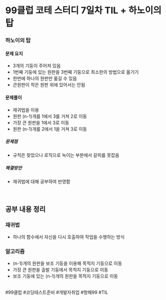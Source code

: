 # 99클럽 코테 스터디 7일차 TIL + 하노이의 탑

### 하노이의 탑



#### 문제 요지
- 3개의 기둥이 주어져 있음
- 1번째 기둥에 있는 원판을 3번째 기둥으로 최소한의 방법으로 옮기기
- 한번에 하나의 원판만 옮길 수 있음
- 큰원판이 작은 원판 위에 있어서는 안됨

#### 문제풀이
- 재귀법을 이용
- 원판 (n-1)개를 1에서 3를 거쳐 2로 이동
- 가장 큰 원판을 1에서 3로 이동
- 원판 (n-1)개를 2에서 1을 거쳐 3로 이동


##### 문제점
- 규칙은 찾았으나 로직으로 녹이는 부분에서 갈피를 못잡음

##### 해결방안
- 재귀법에 대해 공부하여 반영함


<br>

## 공부 내용 정리

### 재귀법
- 하나의 함수에서 자신을 다시 호출하여 작업을 수행하는 방식

### 알고리즘
- (n-1)개의 원판을 보조 기둥을 이용해 목적지 기둥으로 이동
- 가장 큰 원판을 출발 기둥에서 목적지 기둥으로 이동
- 보조 기둥에 있는 (n-1)개의 원판을 목적지 기둥으로 이동


<br>
#99클럽 #코딩테스트준비 #개발자취업 #항해99 #TIL
